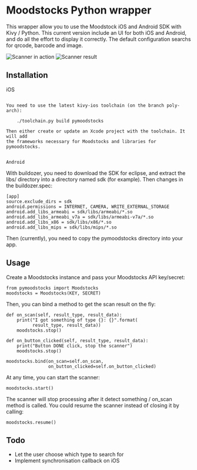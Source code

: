 Moodstocks Python wrapper
=========================

This wrapper allow you to use the Moodstock iOS and Android SDK with Kivy /
Python. This current version include an UI for both iOS and Android, and do all
the effort to display it correctly. The default configuration searchs for
qrcode, barcode and image.

![Scanner in action](https://cloud.githubusercontent.com/assets/37904/6444358/6661b88a-c0fd-11e4-8bc9-ed1d4de44f82.png)
![Scanner result](https://cloud.githubusercontent.com/assets/37904/6444362/6b3603fc-c0fd-11e4-93e3-f48c9f2addbb.png)

Installation
------------

iOS
~~~

You need to use the latest kivy-ios toolchain (on the branch poly-arch):

    ./toolchain.py build pymoodstocks

Then either create or update an Xcode project with the toolchain. It will add
the frameworks necessary for Moodstocks and libraries for pymoodstocks.


Android
~~~~~~~

With buildozer, you need to download the SDK for eclipse, and extract the libs/
directory into a directory named sdk (for example). Then changes in the
buildozer.spec:

	[app]
	source.exclude_dirs = sdk
	android.permissions = INTERNET, CAMERA, WRITE_EXTERNAL_STORAGE
	android.add_libs_armeabi = sdk/libs/armeabi/*.so
	android.add_libs_armeabi_v7a = sdk/libs/armeabi-v7a/*.so
	android.add_libs_x86 = sdk/libs/x86/*.so
	android.add_libs_mips = sdk/libs/mips/*.so

Then (currently), you need to copy the pymoodstocks directory into your app.


Usage
-----

Create a Moodstocks instance and pass your Moodstocks API key/secret:

	from pymoodstocks import Moodstocks
	moodstocks = Moodstocks(KEY, SECRET)

Then, you can bind a method to get the scan result on the fly:

	def on_scan(self, result_type, result_data):
		print("I got something of type {}: {}".format(
			  result_type, result_data))
		moodstocks.stop()

	def on_button_clicked(self, result_type, result_data):
		print("Button DONE click, stop the scanner")
		moodstocks.stop()

	moodstocks.bind(on_scan=self.on_scan,
					on_button_clicked=self.on_button_clicked)

At any time, you can start the scanner:

	moodstocks.start()

The scanner will stop processing after it detect something / on_scan method is
called. You could resume the scanner instead of closing it by calling:

	moodstocks.resume()


Todo
----

- Let the user choose which type to search for
- Implement synchronisation callback on iOS

